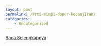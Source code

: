 ```yaml
---
layout: post
permalink: /arti-mimpi-dapur-kebanjiran/
categories:
    - Uncategorized
---
```


[Baca Selengkapnya](/08)